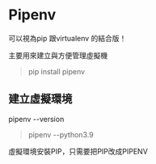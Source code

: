 # Pipenv

可以視為pip 跟virtualenv 的結合版！

主要用來建立與方便管理虛擬機

>pip install pipenv




## 建立虛擬環境

pipenv --version

>pipenv --python3.9

虛擬環境安裝PIP，只需要把PIP改成PIPENV
